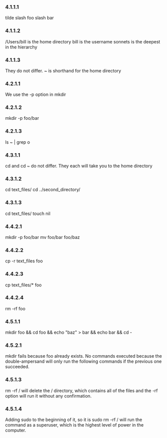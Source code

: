 ### 4.1.1.1

tilde slash foo slash bar

### 4.1.1.2

/Users/bill is the home directory
bill is the username
sonnets is the deepest in the hierarchy

### 4.1.1.3

They do not differ. ~ is shorthand for the home directory

### 4.2.1.1

We use the -p option in mkdir

### 4.2.1.2

mkdir -p foo/bar

### 4.2.1.3

ls ~ | grep o

### 4.3.1.1

cd and cd ~ do not differ. They each will take you to the home directory

### 4.3.1.2

cd text_files/
cd ../second_directory/

### 4.3.1.3

cd text_files/
touch nil

### 4.4.2.1

mkdir -p foo/bar
mv foo/bar foo/baz

### 4.4.2.2

cp -r text_files foo

### 4.4.2.3

cp text_files/* foo

### 4.4.2.4

rm -rf foo

### 4.5.1.1

mkdir foo && cd foo && echo "baz" > bar && echo bar && cd -

### 4.5.2.1

mkdir fails because foo already exists. No commands executed because the
double-ampersand will only run the following commands if the previous one
succeeded.

### 4.5.1.3

rm -rf / will delete the / directory, which contains all of the files and the
-rf option will run it without any confirmation.

### 4.5.1.4

Adding sudo to the beginning of it, so it is sudo rm -rf / will run the command
as a superuser, which is the highest level of power in the computer.
